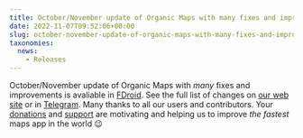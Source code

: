 ```yaml
---
title: October/November update of Organic Maps with many fixes and improvements is avaliable in FDroid
date: 2022-11-07T09:52:06+00:00
slug: october-november-update-of-organic-maps-with-many-fixes-and-improvements-is-avaliable-in-fdroid
taxonomies:
  news:
    - Releases
---
```


October/November update of Organic Maps with _many_ fixes and improvements is avaliable in [FDroid](https://f-droid.org/en/packages/app.organicmaps/). See the full list of changes on [our ](https://organicmaps.app/news/2022-11-03/finally-after-fixing-some-critical-issues-the-november-organic-maps-update-is-available-in-the-apple-store-huawei-appgallery-and-on-our-github/)[web](https://organicmaps.app/news/2022-11-03/finally-after-fixing-some-critical-issues-the-november-organic-maps-update-is-available-in-the-apple-store-huawei-appgallery-and-on-our-github/) [site](https://organicmaps.app/news/2022-11-03/finally-after-fixing-some-critical-issues-the-november-organic-maps-update-is-available-in-the-apple-store-huawei-appgallery-and-on-our-github/) or in [Telegram](https://t.me/OrganicMapsApp/105). Many thanks to all our users and contributors. Your [donations](https://organicmaps.app/donate/) and [support](https://organicmaps.app/support-us/) are motivating and helping us to improve _the fastest_ maps app in the world 😉
